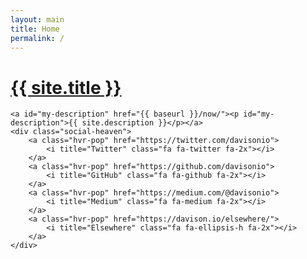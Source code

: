 ```yaml
---
layout: main
title: Home
permalink: /
---
```


<div class="center">
	<a href="{{ baseurl }}/me/"><span id="my-profile-picture"></span></a>
	<a id="my-name" href="{{ baseurl }}/me/"><h1 id="my-name">{{ site.title }}</h1></a>

	<a id="my-description" href="{{ baseurl }}/now/"><p id="my-description">{{ site.description }}</p></a>
	<div class="social-heaven">
		<a class="hvr-pop" href="https://twitter.com/davisonio">
			<i title="Twitter" class="fa fa-twitter fa-2x"></i>
		</a>
		<a class="hvr-pop" href="https://github.com/davisonio">
			<i title="GitHub" class="fa fa-github fa-2x"></i>
		</a>
		<a class="hvr-pop" href="https://medium.com/@davisonio">
			<i title="Medium" class="fa fa-medium fa-2x"></i>
		</a>
		<a class="hvr-pop" href="https://davison.io/elsewhere/">
			<i title="Elsewhere" class="fa fa-ellipsis-h fa-2x"></i>
		</a>
	</div>
</div>
